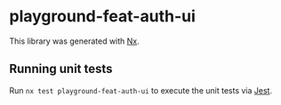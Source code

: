 # playground-feat-auth-ui

This library was generated with [Nx](https://nx.dev).

## Running unit tests

Run `nx test playground-feat-auth-ui` to execute the unit tests via [Jest](https://jestjs.io).
